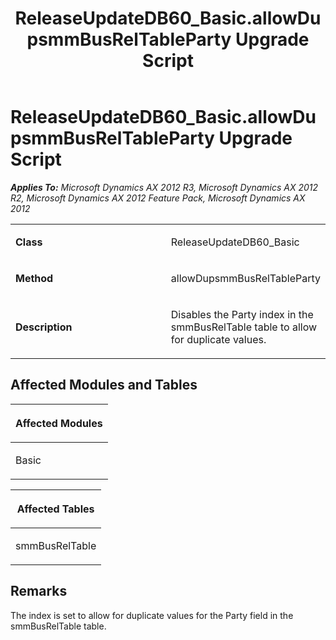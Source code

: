 ﻿---
title: ReleaseUpdateDB60_Basic.allowDupsmmBusRelTableParty Upgrade Script
TOCTitle: ReleaseUpdateDB60_Basic.allowDupsmmBusRelTableParty Upgrade Script
ms:assetid: c40cc871-04a6-4393-582e-6d2a4c9ec8d0
ms:mtpsurl: https://msdn.microsoft.com/en-us/library/JJ686846(v=AX.60)
ms:contentKeyID: 49711043
ms.date: 05/18/2015
mtps_version: v=AX.60
---

# ReleaseUpdateDB60\_Basic.allowDupsmmBusRelTableParty Upgrade Script 


_**Applies To:** Microsoft Dynamics AX 2012 R3, Microsoft Dynamics AX 2012 R2, Microsoft Dynamics AX 2012 Feature Pack, Microsoft Dynamics AX 2012_

<table>
<colgroup>
<col style="width: 50%" />
<col style="width: 50%" />
</colgroup>
<tbody>
<tr class="odd">
<td><p><strong>Class</strong></p></td>
<td><p>ReleaseUpdateDB60_Basic</p></td>
</tr>
<tr class="even">
<td><p><strong>Method</strong></p></td>
<td><p>allowDupsmmBusRelTableParty</p></td>
</tr>
<tr class="odd">
<td><p><strong>Description</strong></p></td>
<td><p>Disables the Party index in the smmBusRelTable table to allow for duplicate values.</p></td>
</tr>
</tbody>
</table>


## Affected Modules and Tables

<table>
<colgroup>
<col style="width: 100%" />
</colgroup>
<thead>
<tr class="header">
<th><p>Affected Modules</p></th>
</tr>
</thead>
<tbody>
<tr class="odd">
<td><p>Basic</p></td>
</tr>
</tbody>
</table>


<table>
<colgroup>
<col style="width: 100%" />
</colgroup>
<thead>
<tr class="header">
<th><p>Affected Tables</p></th>
</tr>
</thead>
<tbody>
<tr class="odd">
<td><p>smmBusRelTable</p></td>
</tr>
</tbody>
</table>


## Remarks

The index is set to allow for duplicate values for the Party field in the smmBusRelTable table.

  


